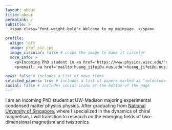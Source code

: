 ```yaml
---
layout: about
title: about
permalink: /
subtitle: >
  <span class="font-weight-bold"> Welcome to my mainpage. </span>

profile:
  align: left
  image: prof_pic.jpg
  image_circular: false # crops the image to make it circular
  more_info: >
    <p>Incoming PhD student in <a href='https://www.physics.wisc.edu/'> Physics at University of Wisconsin–Madison </a></p>
    <p>email: <a href='mailto:huang_jifei@u.nus.edu'>huang_jifei@u.nus.edu</a></p>

news: false # includes a list of news items
selected_papers: true # includes a list of papers marked as "selected={true}"
social: false # includes social icons at the bottom of the page
---
```

I am an incoming PhD student at UW-Madison majoring experimental condensed matter physics physics. After graduating from
[National Unversity of Singapore](https://www.physics.nus.edu.sg/), where I specialized in the dynamics of chiral magnetism, I will transition to research on the emerging fields of two-dimensional magnetism and twistronics 
